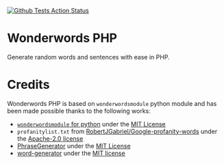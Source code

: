 [![Github Tests Action Status](https://github.com/navisborealis/wonderwords-php/actions/workflows/unit-tests.yml/badge.svg)](https://github.com/navisborealis/wonderwords-php/actions/workflows/unit-tests.yml)

# Wonderwords PHP

Generate random words and sentences with ease in PHP.

# Credits

Wonderwords PHP is based on `wonderwordsmodule` python module and has been made possible thanks to the following works:

- [`wonderwordsmodule` for python](https://github.com/mrmaxguns/wonderwordsmodule) under
  the [MIT License](https://github.com/mrmaxguns/wonderwordsmodule/blob/master/LICENSE)
- `profanitylist.txt` from
  [RobertJGabriel/Google-profanity-words](https://github.com/RobertJGabriel/Google-profanity-words)
  under the
  [Apache-2.0 license](https://github.com/RobertJGabriel/Google-profanity-words/blob/master/LICENSE)
- [PhraseGenerator](https://github.com/samuelwilliams/PhraseGenerator) under
  the [MIT License](https://github.com/samuelwilliams/PhraseGenerator/blob/master/LICENSE)
- [word-generator](https://github.com/claudiodekker/word-generator/) under
  the [MIT license](https://github.com/claudiodekker/word-generator/blob/master/LICENSE.md)